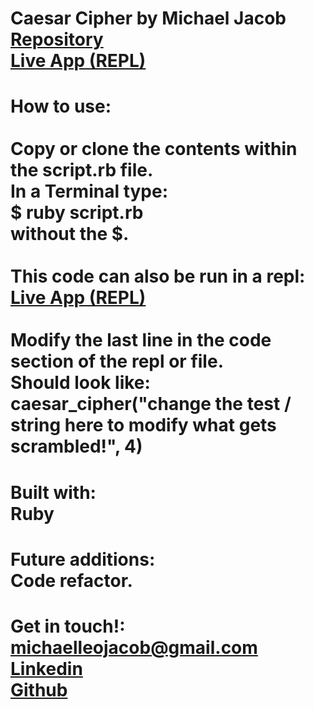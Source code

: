 # Caesar Cipher by Michael Jacob<br><a href="https://github.com/Michaelleojacob/ruby_caesar_cipher/tree/main" target="_blank">Repository</a><br><a href="https://replit.com/@Michaelleojacob/mjcaesarcipher#main.rb" target="blank">Live App (REPL)</a>

# How to use:<br><br>Copy or clone the contents within the script.rb file.<br>In a Terminal type:<br>$ ruby script.rb<br> without the $.<br><br>This code can also be run in a repl:<br><a href="https://replit.com/@Michaelleojacob/mjcaesarcipher#main.rb" target="blank">Live App (REPL)</a><br><br>Modify the last line in the code section of the repl or file.<br>Should look like: <br>caesar_cipher("change the test / string here to modify what gets scrambled!", 4)

# Built with:<br>Ruby

# Future additions:<br>Code refactor.

# Get in touch!:<br> michaelleojacob@gmail.com<br><a href="https://www.linkedin.com/public-profile/in/michael-leo-jacob" target="_blank">Linkedin</a><br><a href="https://https://github.com/Michaelleojacob" target="_blank">Github</a>
